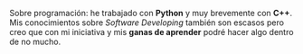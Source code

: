 Sobre programación: he trabajado con **Python** y muy brevemente con **C++**. 
Mis conocimientos sobre _Software Developing_ también son escasos pero creo que con mi iniciativa y mis **ganas de aprender** podré hacer algo dentro de no mucho.
